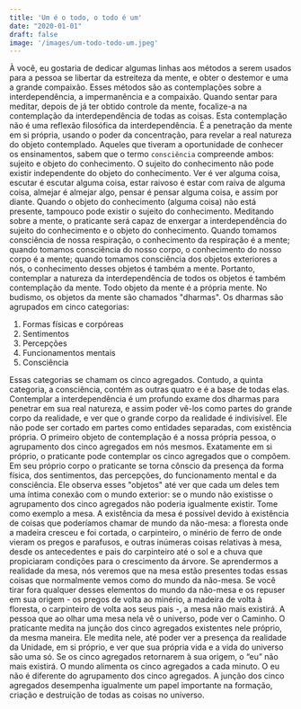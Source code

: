```yaml
---
title: 'Um é o todo, o todo é um'
date: "2020-01-01"
draft: false
image: '/images/um-todo-todo-um.jpeg'
---
```


À você, eu gostaria de dedicar algumas linhas aos métodos a serem usados para a pessoa se libertar da estreiteza da mente, e obter o destemor e uma a grande compaixão. Esses métodos são as contemplações sobre a interdependência, a impermanência e a compaixão. Quando sentar para meditar, depois de já ter obtido controle da mente, focalize-a na contemplação da interdependência de todas as coisas. Esta contemplação não é uma reflexão filosófica da interdependência. É a penetração da mente em si própria, usando o poder da concentração, para revelar a real natureza do objeto contemplado. Aqueles que tiveram a oportunidade de conhecer os ensinamentos, sabem que o termo `consciência` compreende ambos: sujeito e objeto do conhecimento. O sujeito do conhecimento não pode existir independente do objeto do conhecimento. Ver é ver alguma coisa, escutar é escutar alguma coisa, estar raivoso é estar com raiva de alguma coisa, almejar é almejar algo, pensar é pensar alguma coisa, e assim por diante. Quando o objeto do conhecimento (alguma coisa) não está presente, tampouco pode existir o sujeito do conhecimento. Meditando sobre a mente, o praticante será capaz de enxergar a interdependência do sujeito do conhecimento e o objeto do conhecimento. Quando tomamos consciência de nossa respiração, o conhecimento da respiração é a mente; quando tomamos consciência do nosso corpo, o conhecimento do nosso corpo é a mente; quando tomamos consciência dos objetos exteriores a nós, o conhecimento desses objetos é também a mente. Portanto, contemplar a natureza da interdependência de todos os objetos é também contemplação da mente. Todo objeto da mente é a própria mente. No budismo, os objetos da mente são chamados "dharmas". Os dharmas são agrupados em cinco categorias:

1. Formas físicas e corpóreas 
2. Sentimentos 
3. Percepções 
4. Funcionamentos mentais 
5. Consciência


Essas categorias se chamam os cinco agregados. Contudo, a quinta categoria, a consciência, contém as outras quatro e é a base de todas elas. Contemplar a interdependência é um profundo exame dos dharmas para penetrar em sua real natureza, e assim poder vê-los como partes do grande corpo da realidade, e ver que o grande corpo da realidade é indivisível. Ele não pode ser cortado em partes como entidades separadas, com existência própria. O primeiro objeto de contemplação é a nossa própria pessoa, o agrupamento dos cinco agregados em nós mesmos. Exatamente em si próprio, o praticante pode contemplar os cinco agregados que o compõem. Em seu próprio corpo o praticante se torna cônscio da presença da forma física, dos sentimentos, das percepções, do funcionamento mental e da consciência. Ele observa esses "objetos" até ver que cada um deles tem uma íntima conexão com o mundo exterior: se o mundo não existisse o agrupamento dos cinco agregados não poderia igualmente existir. Tome como exemplo a mesa. A existência da mesa é possível devido à existência de coisas que poderíamos chamar de mundo da não-mesa: a floresta onde a madeira cresceu e foi cortada, o carpinteiro, o minério de ferro de onde vieram os pregos e parafusos, e outras inúmeras coisas relativas à mesa, desde os antecedentes e pais do carpinteiro até o sol e a chuva que propiciaram condições para o crescimento da árvore. Se aprendermos a realidade da mesa, nós veremos que na mesa estão presentes todas essas coisas que normalmente vemos como do mundo da não-mesa. Se você tirar fora qualquer desses elementos do mundo da não-mesa e os repuser em sua origem - os pregos de volta ao minério, a madeira de volta à floresta, o carpinteiro de volta aos seus pais -, a mesa não mais existirá. A pessoa que ao olhar uma mesa nela vê o universo, pode ver o Caminho. O praticante medita na junção dos cinco agregados existentes nele próprio, da mesma maneira. Ele medita nele, até poder ver a presença da realidade da Unidade, em si próprio, e ver que sua própria vida e a vida do universo são uma só. Se os cinco agregados retornarem à sua origem, o “eu” não mais existirá. O mundo alimenta os cinco agregados a cada minuto. O eu não é diferente do agrupamento dos cinco agregados. A junção dos cinco agregados desempenha igualmente um papel importante na formação, criação e destruição de todas as coisas no universo.
